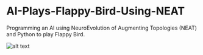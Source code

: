 # AI-Plays-Flappy-Bird-Using-NEAT
Programming an AI using NeuroEvolution of Augmenting Topologies (NEAT) and Python to play Flappy Bird.

![alt text](https://i.ibb.co/WFF8w0G/thumbnail.jpg)
